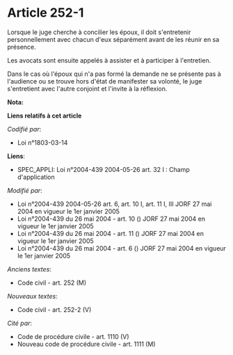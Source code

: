# Article 252-1

Lorsque le juge cherche à concilier les époux, il doit s'entretenir personnellement avec chacun d'eux séparément avant de les
réunir en sa présence.

Les avocats sont ensuite appelés à assister et à participer à l'entretien.

Dans le cas où l'époux qui n'a pas formé la demande ne se présente pas à l'audience ou se trouve hors d'état de manifester sa
volonté, le juge s'entretient avec l'autre conjoint et l'invite à la réflexion.

**Nota:**



**Liens relatifs à cet article**

_Codifié par_:

  - Loi n°1803-03-14

**Liens**:

  - SPEC_APPLI: Loi n°2004-439 2004-05-26 art. 32 I : Champ d'application

_Modifié par_:

  - Loi n°2004-439 2004-05-26 art. 6, art. 10 I, art. 11 I, III JORF 27 mai 2004 en vigueur le 1er janvier 2005
  - Loi n°2004-439 du 26 mai 2004 - art. 10 () JORF 27 mai 2004 en vigueur le 1er janvier 2005
  - Loi n°2004-439 du 26 mai 2004 - art. 11 () JORF 27 mai 2004 en vigueur le 1er janvier 2005
  - Loi n°2004-439 du 26 mai 2004 - art. 6 () JORF 27 mai 2004 en vigueur le 1er janvier 2005

_Anciens textes_:

  - Code civil - art. 252 (M)

_Nouveaux textes_:

  - Code civil - art. 252-2 (V)

_Cité par_:

  - Code de procédure civile - art. 1110 (V)
  - Nouveau code de procédure civile - art. 1111 (M)
